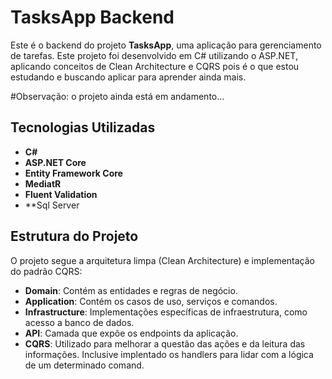 # TasksApp Backend

Este é o backend do projeto **TasksApp**, uma aplicação para gerenciamento de tarefas. Este projeto foi desenvolvido em C# utilizando o ASP.NET, aplicando conceitos de Clean Architecture e CQRS pois é o que estou estudando
e buscando aplicar para aprender ainda mais.

#Observação: o projeto ainda está em andamento...

## Tecnologias Utilizadas

- **C#**
- **ASP.NET Core**
- **Entity Framework Core**
- **MediatR**
- **Fluent Validation**
- **Sql Server

## Estrutura do Projeto

O projeto segue a arquitetura limpa (Clean Architecture) e implementação do padrão CQRS:

- **Domain**: Contém as entidades e regras de negócio.
- **Application**: Contém os casos de uso, serviços e comandos.
- **Infrastructure**: Implementações específicas de infraestrutura, como acesso a banco de dados.
- **API**: Camada que expõe os endpoints da aplicação.
- **CQRS**: Utilizado para melhorar a questão das ações e da leitura das informações. Inclusive implentado os handlers para lidar com a lógica de um determinado comand.
